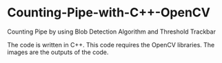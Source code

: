 # Counting-Pipe-with-C++-OpenCV
Counting Pipe by using Blob Detection Algorithm and Threshold Trackbar

The code is written in C++.
This code requires the OpenCV libraries. 
The images are the outputs of the code. 
